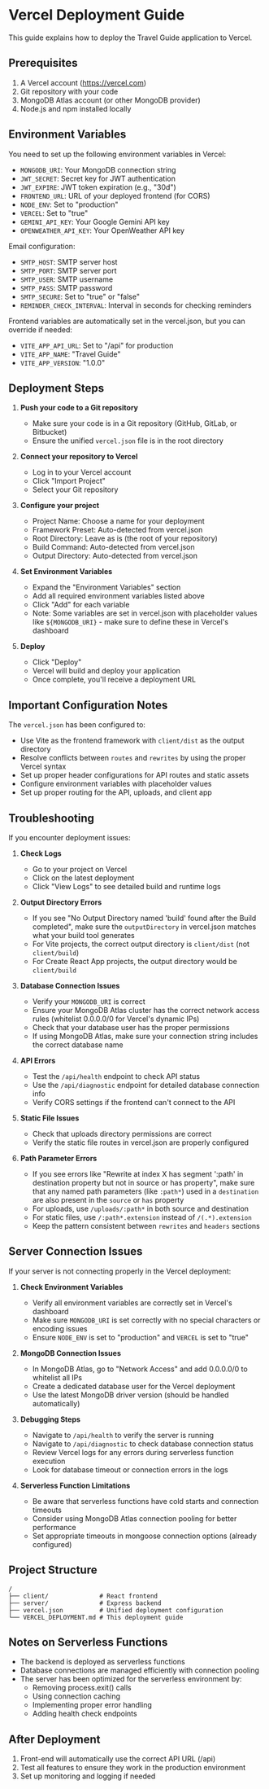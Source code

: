 # Vercel Deployment Guide

This guide explains how to deploy the Travel Guide application to Vercel.

## Prerequisites

1. A Vercel account (https://vercel.com)
2. Git repository with your code
3. MongoDB Atlas account (or other MongoDB provider)
4. Node.js and npm installed locally

## Environment Variables

You need to set up the following environment variables in Vercel:

- `MONGODB_URI`: Your MongoDB connection string
- `JWT_SECRET`: Secret key for JWT authentication
- `JWT_EXPIRE`: JWT token expiration (e.g., "30d")
- `FRONTEND_URL`: URL of your deployed frontend (for CORS)
- `NODE_ENV`: Set to "production"
- `VERCEL`: Set to "true"
- `GEMINI_API_KEY`: Your Google Gemini API key
- `OPENWEATHER_API_KEY`: Your OpenWeather API key

Email configuration:
- `SMTP_HOST`: SMTP server host
- `SMTP_PORT`: SMTP server port
- `SMTP_USER`: SMTP username
- `SMTP_PASS`: SMTP password
- `SMTP_SECURE`: Set to "true" or "false"
- `REMINDER_CHECK_INTERVAL`: Interval in seconds for checking reminders

Frontend variables are automatically set in the vercel.json, but you can override if needed:
- `VITE_APP_API_URL`: Set to "/api" for production
- `VITE_APP_NAME`: "Travel Guide"
- `VITE_APP_VERSION`: "1.0.0"

## Deployment Steps

1. **Push your code to a Git repository**
   - Make sure your code is in a Git repository (GitHub, GitLab, or Bitbucket)
   - Ensure the unified `vercel.json` file is in the root directory

2. **Connect your repository to Vercel**
   - Log in to your Vercel account
   - Click "Import Project"
   - Select your Git repository

3. **Configure your project**
   - Project Name: Choose a name for your deployment
   - Framework Preset: Auto-detected from vercel.json
   - Root Directory: Leave as is (the root of your repository)
   - Build Command: Auto-detected from vercel.json
   - Output Directory: Auto-detected from vercel.json

4. **Set Environment Variables**
   - Expand the "Environment Variables" section
   - Add all required environment variables listed above
   - Click "Add" for each variable
   - Note: Some variables are set in vercel.json with placeholder values like `${MONGODB_URI}` - make sure to define these in Vercel's dashboard

5. **Deploy**
   - Click "Deploy"
   - Vercel will build and deploy your application
   - Once complete, you'll receive a deployment URL

## Important Configuration Notes

The `vercel.json` has been configured to:
- Use Vite as the frontend framework with `client/dist` as the output directory
- Resolve conflicts between `routes` and `rewrites` by using the proper Vercel syntax
- Set up proper header configurations for API routes and static assets
- Configure environment variables with placeholder values
- Set up proper routing for the API, uploads, and client app

## Troubleshooting

If you encounter deployment issues:

1. **Check Logs**
   - Go to your project on Vercel
   - Click on the latest deployment
   - Click "View Logs" to see detailed build and runtime logs

2. **Output Directory Errors**
   - If you see "No Output Directory named 'build' found after the Build completed", make sure the `outputDirectory` in vercel.json matches what your build tool generates
   - For Vite projects, the correct output directory is `client/dist` (not `client/build`)
   - For Create React App projects, the output directory would be `client/build`

3. **Database Connection Issues**
   - Verify your `MONGODB_URI` is correct
   - Ensure your MongoDB Atlas cluster has the correct network access rules (whitelist 0.0.0.0/0 for Vercel's dynamic IPs)
   - Check that your database user has the proper permissions
   - If using MongoDB Atlas, make sure your connection string includes the correct database name

4. **API Errors**
   - Test the `/api/health` endpoint to check API status
   - Use the `/api/diagnostic` endpoint for detailed database connection info
   - Verify CORS settings if the frontend can't connect to the API

5. **Static File Issues**
   - Check that uploads directory permissions are correct
   - Verify the static file routes in vercel.json are properly configured

6. **Path Parameter Errors**
   - If you see errors like "Rewrite at index X has segment ':path' in destination property but not in source or has property", make sure that any named path parameters (like `:path*`) used in a `destination` are also present in the `source` or `has` property
   - For uploads, use `/uploads/:path*` in both source and destination
   - For static files, use `/:path*.extension` instead of `/(.*).extension`
   - Keep the pattern consistent between `rewrites` and `headers` sections

## Server Connection Issues

If your server is not connecting properly in the Vercel deployment:

1. **Check Environment Variables**
   - Verify all environment variables are correctly set in Vercel's dashboard
   - Make sure `MONGODB_URI` is set correctly with no special characters or encoding issues
   - Ensure `NODE_ENV` is set to "production" and `VERCEL` is set to "true"

2. **MongoDB Connection Issues**
   - In MongoDB Atlas, go to "Network Access" and add 0.0.0.0/0 to whitelist all IPs
   - Create a dedicated database user for the Vercel deployment
   - Use the latest MongoDB driver version (should be handled automatically)

3. **Debugging Steps**
   - Navigate to `/api/health` to verify the server is running
   - Navigate to `/api/diagnostic` to check database connection status
   - Review Vercel logs for any errors during serverless function execution
   - Look for database timeout or connection errors in the logs

4. **Serverless Function Limitations**
   - Be aware that serverless functions have cold starts and connection timeouts
   - Consider using MongoDB Atlas connection pooling for better performance
   - Set appropriate timeouts in mongoose connection options (already configured)

## Project Structure

```
/
├── client/              # React frontend
├── server/              # Express backend
├── vercel.json          # Unified deployment configuration
└── VERCEL_DEPLOYMENT.md # This deployment guide
```

## Notes on Serverless Functions

- The backend is deployed as serverless functions
- Database connections are managed efficiently with connection pooling
- The server has been optimized for the serverless environment by:
  - Removing process.exit() calls
  - Using connection caching
  - Implementing proper error handling
  - Adding health check endpoints

## After Deployment

1. Front-end will automatically use the correct API URL (/api)
2. Test all features to ensure they work in the production environment
3. Set up monitoring and logging if needed 